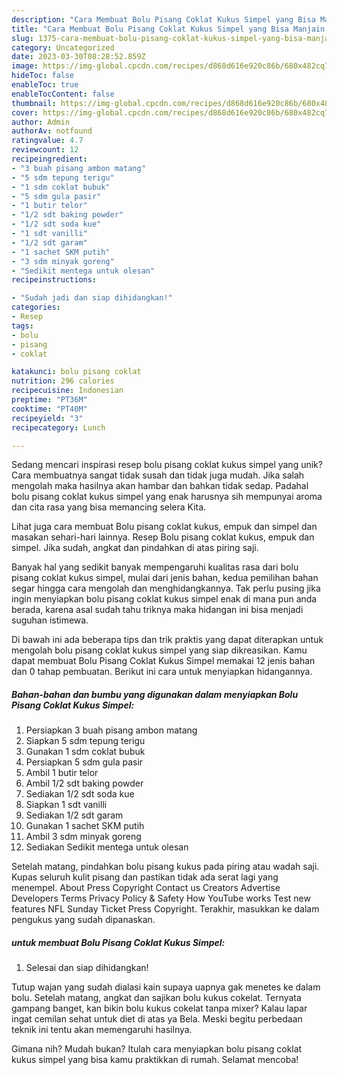 ```yaml
---
description: "Cara Membuat Bolu Pisang Coklat Kukus Simpel yang Bisa Manjain Lidah"
title: "Cara Membuat Bolu Pisang Coklat Kukus Simpel yang Bisa Manjain Lidah"
slug: 1375-cara-membuat-bolu-pisang-coklat-kukus-simpel-yang-bisa-manjain-lidah
category: Uncategorized
date: 2023-03-30T08:28:52.859Z
image: https://img-global.cpcdn.com/recipes/d868d616e920c86b/680x482cq70/bolu-pisang-coklat-kukus-simpel-foto-resep-utama.jpg
hideToc: false
enableToc: true
enableTocContent: false
thumbnail: https://img-global.cpcdn.com/recipes/d868d616e920c86b/680x482cq70/bolu-pisang-coklat-kukus-simpel-foto-resep-utama.jpg
cover: https://img-global.cpcdn.com/recipes/d868d616e920c86b/680x482cq70/bolu-pisang-coklat-kukus-simpel-foto-resep-utama.jpg
author: Admin
authorAv: notfound
ratingvalue: 4.7
reviewcount: 12
recipeingredient:
- "3 buah pisang ambon matang"
- "5 sdm tepung terigu"
- "1 sdm coklat bubuk"
- "5 sdm gula pasir"
- "1 butir telor"
- "1/2 sdt baking powder"
- "1/2 sdt soda kue"
- "1 sdt vanilli"
- "1/2 sdt garam"
- "1 sachet SKM putih"
- "3 sdm minyak goreng"
- "Sedikit mentega untuk olesan"
recipeinstructions:

- "Sudah jadi dan siap dihidangkan!"
categories:
- Resep
tags:
- bolu
- pisang
- coklat

katakunci: bolu pisang coklat 
nutrition: 296 calories
recipecuisine: Indonesian
preptime: "PT36M"
cooktime: "PT40M"
recipeyield: "3"
recipecategory: Lunch

---
```





Sedang mencari inspirasi resep bolu pisang coklat kukus simpel yang unik? Cara membuatnya sangat tidak susah dan tidak juga mudah. Jika salah mengolah maka hasilnya akan hambar dan bahkan tidak sedap. Padahal bolu pisang coklat kukus simpel yang enak harusnya sih mempunyai aroma dan cita rasa yang bisa memancing selera Kita.





Lihat juga cara membuat Bolu pisang coklat kukus, empuk dan simpel dan masakan sehari-hari lainnya. Resep Bolu pisang coklat kukus, empuk dan simpel. Jika sudah, angkat dan pindahkan di atas piring saji.

Banyak hal yang sedikit banyak mempengaruhi kualitas rasa dari bolu pisang coklat kukus simpel, mulai dari jenis bahan, kedua pemilihan bahan segar hingga cara mengolah dan menghidangkannya. Tak perlu pusing jika ingin menyiapkan bolu pisang coklat kukus simpel enak di mana pun anda berada, karena asal sudah tahu triknya maka hidangan ini bisa menjadi suguhan istimewa.






Di bawah ini ada beberapa tips dan trik praktis yang dapat diterapkan untuk mengolah bolu pisang coklat kukus simpel yang siap dikreasikan. Kamu dapat membuat Bolu Pisang Coklat Kukus Simpel memakai 12 jenis bahan dan 0 tahap pembuatan. Berikut ini cara untuk menyiapkan hidangannya.

<!--inarticleads1-->

##### Bahan-bahan dan bumbu yang digunakan dalam menyiapkan Bolu Pisang Coklat Kukus Simpel:

1. Persiapkan 3 buah pisang ambon matang
1. Siapkan 5 sdm tepung terigu
1. Gunakan 1 sdm coklat bubuk
1. Persiapkan 5 sdm gula pasir
1. Ambil 1 butir telor
1. Ambil 1/2 sdt baking powder
1. Sediakan 1/2 sdt soda kue
1. Siapkan 1 sdt vanilli
1. Sediakan 1/2 sdt garam
1. Gunakan 1 sachet SKM putih
1. Ambil 3 sdm minyak goreng
1. Sediakan Sedikit mentega untuk olesan


Setelah matang, pindahkan bolu pisang kukus pada piring atau wadah saji. Kupas seluruh kulit pisang dan pastikan tidak ada serat lagi yang menempel. About Press Copyright Contact us Creators Advertise Developers Terms Privacy Policy &amp; Safety How YouTube works Test new features NFL Sunday Ticket Press Copyright. Terakhir, masukkan ke dalam pengukus yang sudah dipanaskan. 

<!--inarticleads2-->

#####  untuk membuat Bolu Pisang Coklat Kukus Simpel:


1. Selesai dan siap dihidangkan!

Tutup wajan yang sudah dialasi kain supaya uapnya gak menetes ke dalam bolu. Setelah matang, angkat dan sajikan bolu kukus cokelat. Ternyata gampang banget, kan bikin bolu kukus cokelat tanpa mixer? Kalau lapar ingat cemilan sehat untuk diet di atas ya Bela. Meski begitu perbedaan teknik ini tentu akan memengaruhi hasilnya. 

Gimana nih? Mudah bukan? Itulah cara menyiapkan bolu pisang coklat kukus simpel yang bisa kamu praktikkan di rumah. Selamat mencoba!
